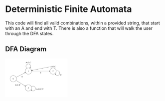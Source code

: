 # Deterministic Finite Automata

This code will find all valid combinations, within a provided string, that start with an A and end with T. There is also a function that will walk the user through the DFA states.

## DFA Diagram 
 
 <img src="Repo Images/DFA Diagram.JPG" Width=200>
